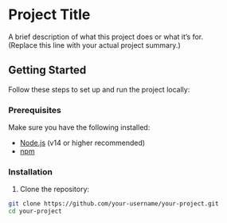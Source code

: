 # Project Title

A brief description of what this project does or what it’s for.  
(Replace this line with your actual project summary.)

## Getting Started

Follow these steps to set up and run the project locally:

### Prerequisites

Make sure you have the following installed:

- [Node.js](https://nodejs.org/) (v14 or higher recommended)
- [npm](https://www.npmjs.com/)

### Installation

1. Clone the repository:

```bash
git clone https://github.com/your-username/your-project.git
cd your-project
